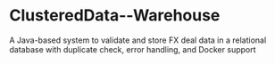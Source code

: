# ClusteredData--Warehouse
A Java-based system to validate and store FX deal data in a relational database with duplicate check, error handling, and Docker support

